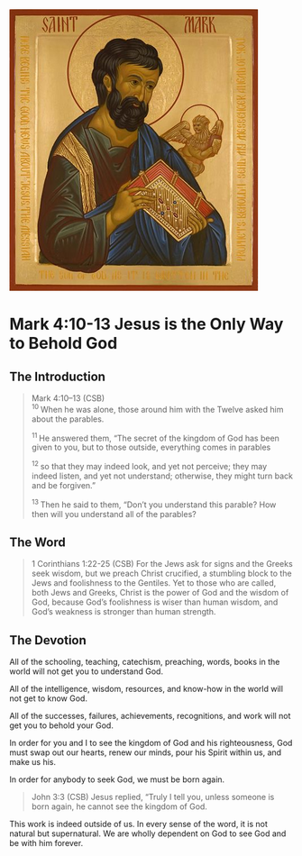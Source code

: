 <img class="intro-right" src="art-mark.jpg">

# Mark 4:10-13 Jesus is the Only Way to Behold God

## The Introduction

>Mark 4:10–13 (CSB)  
><sup> 10 </sup> When he was alone, those around him with the Twelve asked him about the parables. 
>
><sup> 11 </sup> He answered them, “The secret of the kingdom of God has been given to you, but to those outside, everything comes in parables 
>
><sup> 12 </sup> so that they may indeed look, and yet not perceive; they may indeed listen, and yet not understand; otherwise, they might turn back and be forgiven.” 
>
><sup> 13 </sup> Then he said to them, “Don’t you understand this parable? How then will you understand all of the parables?

## The Word

>1 Corinthians 1:22-25 (CSB) For the Jews ask for signs and the Greeks seek wisdom, but we preach Christ crucified, a stumbling block to the Jews and foolishness to the Gentiles. Yet to those who are called, both Jews and Greeks, Christ is the power of God and the wisdom of God, because God’s foolishness is wiser than human wisdom, and God’s weakness is stronger than human strength.

## The Devotion

All of the schooling, teaching, catechism, preaching, words, books in the world will not get you to understand God.

All of the intelligence, wisdom, resources, and know-how in the world will not get to know God.

All of the successes, failures, achievements, recognitions, and work will not get you to behold your God.

In order for you and I to see the kingdom of God and his righteousness, God must swap out our hearts, renew our minds, pour his Spirit within us, and make us his.

In order for anybody to seek God, we must be born again.

>John 3:3 (CSB) Jesus replied, “Truly I tell you, unless someone is born again, he cannot see the kingdom of God.

This work is indeed outside of us. In every sense of the word, it is not natural but supernatural. We are wholly dependent on God to see God and be with him forever.
